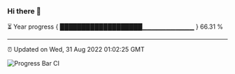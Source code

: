 ### Hi there 👋

⏳ Year progress { ███████████████████▁▁▁▁▁▁▁▁▁▁▁ } 66.31 %

---

⏰ Updated on Wed, 31 Aug 2022 01:02:25 GMT

![Progress Bar CI](https://github.com/Shyam-Makwana/GitHub-Actions-Demo/workflows/Progress%20Bar%20CI/badge.svg)
